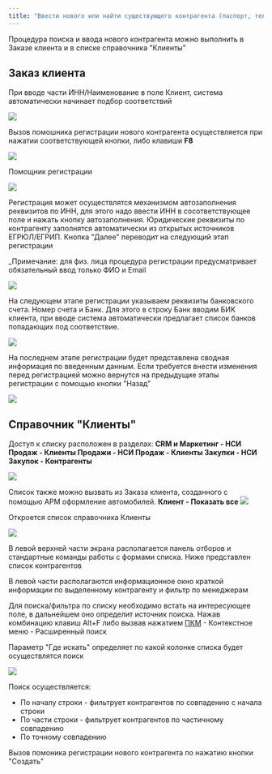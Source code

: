 ```yaml
---
title: "Ввести нового или найти существующего контрагента (паспорт, телефон) в 1C ERP"
---
```


Процедура поиска и ввода нового контрагента можно выполнить в Заказе клиента и в списке справочника "Клиенты"

## Заказ клиента

При вводе части ИНН/Наименование в поле Клиент, система автоматически начинает подбор соответствий

![](ERP/_attach/Pasted%20image%2020230329124325.png)

Вызов помошника регистрации нового контрагента осуществляется при нажатии соответствующей кнопки, либо клавиши **F8**

![](ERP/_attach/Pasted%20image%2020230329124555.png)

Помощник регистрации

![](ERP/_attach/Pasted%20image%2020230328091719.png)

Регистрация может осуществлятся механизмом автозаполнения реквизитов по ИНН, для этого надо ввести ИНН в сосответствующее поле и нажать кнопку автозаполнения. Юридические реквизиты по контрагенту заполнятся автоматически из открытых источников ЕГРЮЛ/ЕГРИП.
Кнопка "Далее" переводит на следующий этап регистрации

_Примечание: для физ. лица процедура регистрации предусматривает обязательный ввод только ФИО и Email

![](ERP/_attach/Pasted%20image%2020230328091859.png)

На следующем этапе регистрации указываем реквизиты банковского счета. Номер счета и Банк.
Для этого в строку Банк вводим БИК клиента, при вводе система автоматически предлагает список банков попадающих под соответствие.

![](ERP/_attach/Pasted%20image%2020230328092722.png)

На последнем этапе регистрации будет представлена сводная информация по введенным данным.
Если требуется внести изменения перед регистрацией можно вернутся на предыдущие этапы регистрации с помощью кнопки "Назад"

![](ERP/_attach/Pasted%20image%2020230328092945.png)

## Справочник "Клиенты"

Доступ к списку расположен в разделах:
**CRM и Маркетинг - НСИ Продаж - Клиенты
Продажи - НСИ Продаж - Клиенты
Закупки - НСИ Закупок - Контрагенты**

![](ERP/_attach/Pasted%20image%2020230320152227.png)

Список также можно вызвать из Заказа клиента, созданного с помощью АРМ оформление автомобилей. **Клиент - Показать все**
![](ERP/_attach/Pasted%20image%2020230320152524.png)

Откроется список справочника Клиенты

![](ERP/_attach/Pasted%20image%2020230510103123.png)

В левой верхней части экрана располагается панель отборов и стандартные команды работы с формами списка.
Ниже представлен список контрагентов

В левой части располагаются информационное окно краткой информации по выделенному контрагенту и фильтр по менеджерам

Для поиска/фильтра по списку необходимо встать на интересующее поле, в дальнейшем оно определит источник поиска.
Нажав комбинацию клавиш Alt+F либо вызвав нажатием [ПКМ](ERP/Управление%20продажами/Запчасти/ПКМ.md) - Контекстное меню - Расширенный поиск

Параметр "Где искать" определяет по какой колонке списка будет осуществлятся поиск

![](ERP/_attach/Pasted%20image%2020230327133826.png)

Поиск осуществляется:
- По началу строки - фильтрует контрагентов по совпадению с начала строки
- По части строки - фильтрует контрагентов по частичному совпадению
- По точному совпадению

Вызов помоника регистрации нового контрагента по нажатию кнопки "Создать"